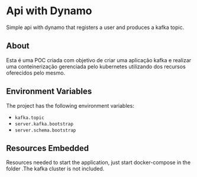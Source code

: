 # Api with Dynamo
Simple api with dynamo that registers a user and produces a kafka topic.

## About

Esta é uma POC criada com objetivo de criar uma aplicação kafka e realizar uma conteinerização  gerenciada pelo kubernetes utilizando dos recursos oferecidos pelo mesmo.


## Environment Variables

The project has the following environment variables:

* `kafka.topic`
* `server.kafka.bootstrap`
* `server.schema.bootstrap`

## Resources Embedded

Resources needed to start the application, just start docker-compose in the folder .The kafka cluster is not included.
